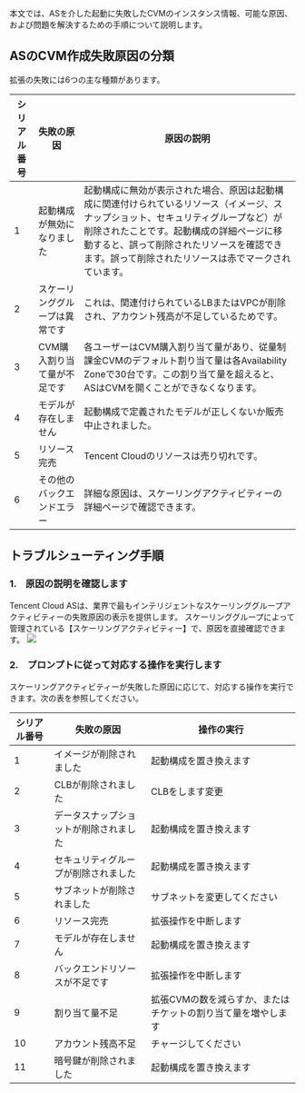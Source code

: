 本文では、ASを介した起動に失敗したCVMのインスタンス情報、可能な原因、および問題を解決するための手順について説明します。

## ASのCVM作成失敗原因の分類

拡張の失敗には6つの主な種類があります。

| シリアル番号 | 失敗の原因 | 原因の説明 | 
|---------|---------|---------|
| 1 | 起動構成が無効になりました | 起動構成に無効が表示された場合、原因は起動構成に関連付けられているリソース（イメージ、スナップショット、セキュリティグループなど）が削除されたことです。起動構成の詳細ページに移動すると、誤って削除されたリソースを確認できます。誤って削除されたリソースは赤でマークされています。 | 
| 2 | スケーリンググループは異常です | これは、関連付けられているLBまたはVPCが削除され、アカウント残高が不足しているためです。 | 
| 3 | CVM購入割り当て量が不足です | 各ユーザーはCVM購入割り当て量があり、従量制課金CVMのデフォルト割り当て量は各Availability Zoneで30台です。この割り当て量を超えると、ASはCVMを開くことができなくなります。 | 
| 4 | モデルが存在しません | 起動構成で定義されたモデルが正しくないか販売中止されました。 | 
| 5 | リソース完売 | Tencent Cloudのリソースは売り切れです。 | 
| 6 | その他のバックエンドエラー | 詳細な原因は、スケーリングアクティビティーの詳細ページで確認できます。 | 

## トラブルシューティング手順

### 1.　原因の説明を確認します

Tencent Cloud ASは、業界で最もインテリジェントなスケーリンググループアクティビティーの失敗原因の表示を提供します。
スケーリンググループによって管理されている【スケーリングアクティビティー】で、原因を直接確認できます。
![](https://mc.qcloudimg.com/static/img/51e997b42d2d7e7ce6d8bf3f2e662411/0.jpg)

### 2.　プロンプトに従って対応する操作を実行します

スケーリングアクティビティーが失敗した原因に応じて、対応する操作を実行できます。次の表を参照してください。

| シリアル番号 | 失敗の原因 | 操作の実行 | 
|---------|---------|---------|
| 1 | イメージが削除されました | 	起動構成を置き換えます | 
| 2 | CLBが削除されました | CLBをします変更 | 
| 3 | データスナップショットが削除されました | 起動構成を置き換えます | 
| 4 | セキュリティグループが削除されました | 起動構成を置き換えます | 
| 5 | サブネットが削除されました | サブネットを変更してください | 
| 6 | リソース完売 | 拡張操作を中断します | 
| 7 | モデルが存在しません | 起動構成を置き換えます | 
| 8 | バックエンドリソースが不足です | 拡張操作を中断します | 
| 9 | 割り当て量不足 | 拡張CVMの数を減らすか、またはチケットの割り当て量を増やします | 
| 10 | アカウント残高不足 | チャージしてください | 
| 11 | 暗号鍵が削除されました | 起動構成を置き換えます | 

